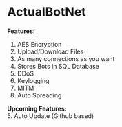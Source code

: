 # ActualBotNet

<b>Features:</b><br>
1. AES Encryption <br>
2. Upload/Download Files <br>
3. As many connections as you want <br>
4. Stores Bots in SQL Database<br>
5. DDoS<br>
6. Keylogging<br>
7. MITM<br>
8. Auto Spreading<br>

<b>Upcoming Features:</b><br>
5. Auto Update (Github based)
